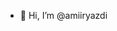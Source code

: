 - 👋 Hi, I’m @amiiryazdi

<!---
amiiryazdi/amiiryazdi is a ✨ special ✨ repository because its `README.md` (this file) appears on your GitHub profile.
You can click the Preview link to take a look at your changes.
--->
